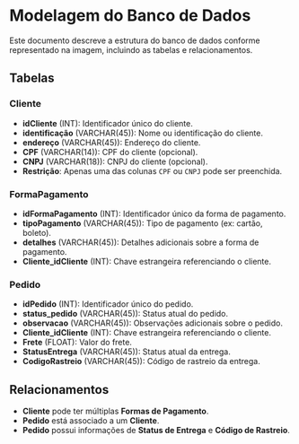 # Modelagem do Banco de Dados

Este documento descreve a estrutura do banco de dados conforme representado na imagem, incluindo as tabelas e relacionamentos.

## Tabelas

### Cliente

- **idCliente** (INT): Identificador único do cliente.
- **identificação** (VARCHAR(45)): Nome ou identificação do cliente.
- **endereço** (VARCHAR(45)): Endereço do cliente.
- **CPF** (VARCHAR(14)): CPF do cliente (opcional).
- **CNPJ** (VARCHAR(18)): CNPJ do cliente (opcional).
- **Restrição**: Apenas uma das colunas `CPF` ou `CNPJ` pode ser preenchida.

### FormaPagamento

- **idFormaPagamento** (INT): Identificador único da forma de pagamento.
- **tipoPagamento** (VARCHAR(45)): Tipo de pagamento (ex: cartão, boleto).
- **detalhes** (VARCHAR(45)): Detalhes adicionais sobre a forma de pagamento.
- **Cliente_idCliente** (INT): Chave estrangeira referenciando o cliente.

### Pedido

- **idPedido** (INT): Identificador único do pedido.
- **status_pedido** (VARCHAR(45)): Status atual do pedido.
- **observacao** (VARCHAR(45)): Observações adicionais sobre o pedido.
- **Cliente_idCliente** (INT): Chave estrangeira referenciando o cliente.
- **Frete** (FLOAT): Valor do frete.
- **StatusEntrega** (VARCHAR(45)): Status atual da entrega.
- **CodigoRastreio** (VARCHAR(45)): Código de rastreio da entrega.

## Relacionamentos

- **Cliente** pode ter múltiplas **Formas de Pagamento**.
- **Pedido** está associado a um **Cliente**.
- **Pedido** possui informações de **Status de Entrega** e **Código de Rastreio**.
